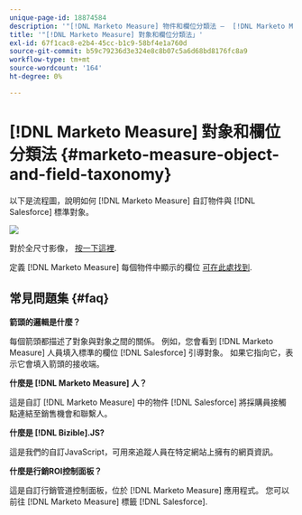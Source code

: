 ```yaml
---
unique-page-id: 18874584
description: '"[!DNL Marketo Measure] 物件和欄位分類法 —  [!DNL Marketo Measure]  — 產品檔案」'
title: '"[!DNL Marketo Measure] 對象和欄位分類法」'
exl-id: 67f1cac8-e2b4-45cc-b1c9-58bf4e1a760d
source-git-commit: b59c79236d3e324e8c8b07c5a6d68bd8176fc8a9
workflow-type: tm+mt
source-wordcount: '164'
ht-degree: 0%

---
```


# [!DNL Marketo Measure] 對象和欄位分類法 {#marketo-measure-object-and-field-taxonomy}

以下是流程圖，說明如何 [!DNL Marketo Measure] 自訂物件與 [!DNL Salesforce] 標準對象。

![](assets/1-2.png)

對於全尺寸影像， [按一下這裡](assets/bizible-object-and-field-taxonomy-graph-full.png).

定義 [!DNL Marketo Measure] 每個物件中顯示的欄位 [可在此處找到](/help/introduction-to-marketo-measure/overview-resources/glossary-of-marketo-measure-fields.md).

## 常見問題集 {#faq}

**箭頭的邏輯是什麼？**

每個箭頭都描述了對象與對象之間的關係。 例如，您會看到 [!DNL Marketo Measure] 人員填入標準的欄位 [!DNL Salesforce] 引導對象。 如果它指向它，表示它會填入箭頭的接收端。

**什麼是 [!DNL Marketo Measure] 人？**

這是自訂 [!DNL Marketo Measure] 中的物件 [!DNL Salesforce] 將採購員接觸點連結至銷售機會和聯繫人。

**什麼是 [!DNL Bizible].JS?**

這是我們的自訂JavaScript，可用來追蹤人員在特定網站上擁有的網頁資訊。

**什麼是行銷ROI控制面板？**

這是自訂行銷管道控制面板，位於 [!DNL Marketo Measure] 應用程式。 您可以前往 [!DNL Marketo Measure] 標籤 [!DNL Salesforce].
